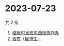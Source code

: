 # 2023-07-23

共 2 条

<!-- BEGIN ZHIHUSEARCH -->
<!-- 最后更新时间 Sun Jul 23 2023 06:07:47 GMT+0800 (China Standard Time) -->
1. [结账时发现东西很贵咋办](https://www.zhihu.com/search?q=结账时发现东西很贵咋办)
1. [西安「回流生」](https://www.zhihu.com/search?q=西安「回流生」)
<!-- END ZHIHUSEARCH -->
